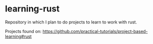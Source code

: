 # learning-rust
Repository in which I plan to do projects to learn to work with rust.

Projects found on:
https://github.com/practical-tutorials/project-based-learning#rust
